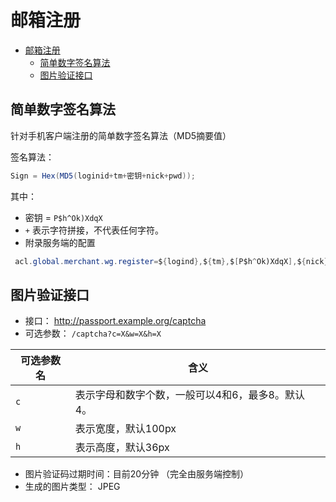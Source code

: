 # 邮箱注册

<!-- toc -->

<!-- TOC depthFrom:1 depthTo:6 withLinks:1 updateOnSave:1 orderedList:0 -->

- [邮箱注册](#邮箱注册)
	- [简单数字签名算法](#简单数字签名算法)
	- [图片验证接口](#图片验证接口)

<!-- /TOC -->

## 简单数字签名算法

针对手机客户端注册的简单数字签名算法（MD5摘要值）

签名算法：

``` java
Sign = Hex(MD5(loginid+tm+密钥+nick+pwd));
```

其中：


- 密钥 = ``P$h^Ok)XdqX``
-  ``+`` 表示字符拼接，不代表任何字符。
- 附录服务端的配置
``` java
 acl.global.merchant.wg.register=${logind},${tm},$[P$h^Ok)XdqX],${nick},${pwd}
```

## 图片验证接口

- 接口： http://passport.example.org/captcha
- 可选参数： ``/captcha?c=X&w=X&h=X``

| 可选参数名 |  含义 |
| ----- | ----- |
| ``c`` | 表示字母和数字个数，一般可以4和6，最多8。默认4。 |
| ``w`` | 表示宽度，默认100px |
| ``h`` | 表示高度，默认36px |

- 图片验证码过期时间：目前20分钟  （完全由服务端控制）
- 生成的图片类型： JPEG

